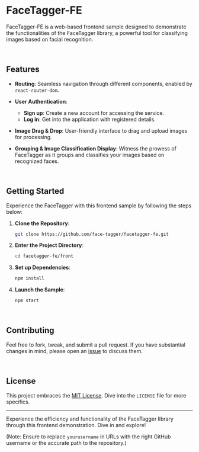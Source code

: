# FaceTagger-FE

FaceTagger-FE is a web-based frontend sample designed to demonstrate the functionalities of the FaceTagger library, a powerful tool for classifying images based on facial recognition.

<br>

## Features

- **Routing**: Seamless navigation through different components, enabled by `react-router-dom`.
- **User Authentication**: 
  - **Sign up**: Create a new account for accessing the service.
  - **Log in**: Get into the application with registered details.
  
- **Image Drag & Drop**: User-friendly interface to drag and upload images for processing.
  
- **Grouping & Image Classification Display**: Witness the prowess of FaceTagger as it groups and classifies your images based on recognized faces.

<br>

## Getting Started

Experience the FaceTagger with this frontend sample by following the steps below:

1. **Clone the Repository**:
   ```bash
   git clone https://github.com/face-tagger/facetagger-fe.git
   ```

2. **Enter the Project Directory**:
   ```bash
   cd facetagger-fe/front
   ```

3. **Set up Dependencies**:
   ```bash
   npm install
   ```

4. **Launch the Sample**:
   ```bash
   npm start
   ```

<br>

## Contributing

Feel free to fork, tweak, and submit a pull request. If you have substantial changes in mind, please open an [issue]('https://github.com/face-tagger/facetagger-fe/issues/new') to discuss them.

<br>

## License

This project embraces the [MIT License](https://github.com/Face-Tagger/facetagger-fe/blob/main/LICENSE). Dive into the `LICENSE` file for more specifics.

---

Experience the efficiency and functionality of the FaceTagger library through this frontend demonstration. Dive in and explore!

(Note: Ensure to replace `yourusername` in URLs with the right GitHub username or the accurate path to the repository.)
